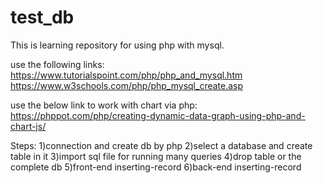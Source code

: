 # test_db
This is learning repository for  using php with mysql.

use the following links:
https://www.tutorialspoint.com/php/php_and_mysql.htm
https://www.w3schools.com/php/php_mysql_create.asp

use the below link to work with chart via php:
https://phppot.com/php/creating-dynamic-data-graph-using-php-and-chart-js/



Steps: 
1)connection and create db by php
2)select a database and create table in it
3)import sql file for running many queries
4)drop table or the complete db
5)front-end inserting-record
6)back-end inserting-record
